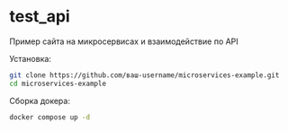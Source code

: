 # test_api

Пример сайта на микросервисах и взаимодействие по API

Установка:
```bash
git clone https://github.com/ваш-username/microservices-example.git
cd microservices-example
```

Сборка докера:
```bash
docker compose up -d 
```